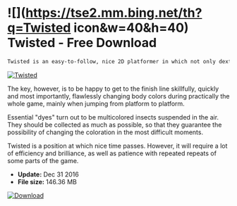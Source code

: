 # ![](https://tse2.mm.bing.net/th?q=Twisted icon&w=40&h=40) Twisted  - Free Download

```sh
Twisted is an easy-to-follow, nice 2D platformer in which not only dexterity will count, but mainly good reflexes and perceptiveness. We are directing here the fate of a friendly chameleon whose mission is to reach the end of each of the following boards as soon as possible. Thanks to sophisticated ways of moving around and jumping over various obstacles, he is able to avoid contact with dangerous insects and other armed animals.
```
[![Twisted](https://gallery.dpcdn.pl/imgc/Tools/73138/g_-_420x350_1.5_-_x20161230152326_0.jpg)](https://softexe.net/win/games-entertainment/other/twisted:ppbca.html)

The key, however, is to be happy to get to the finish line skillfully, quickly and most importantly, flawlessly changing body colors during practically the whole game, mainly when jumping from platform to platform.
 
 Essential "dyes" turn out to be multicolored insects suspended in the air. They should be collected as much as possible, so that they guarantee the possibility of changing the coloration in the most difficult moments.
 
 Twisted is a position at which nice time passes. However, it will require a lot of efficiency and brilliance, as well as patience with repeated repeats of some parts of the game.


- **Update:** Dec 31 2016
- **File size:** 146.36 MB

[![Download](https://cdn.softexe.net/static/img/download.png)](https://softexe.net/win/games-entertainment/other/twisted:ppbca.html)

